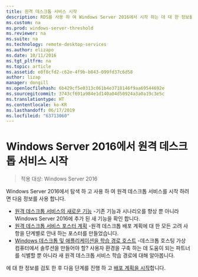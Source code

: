 ```yaml
---
title: 원격 데스크톱 서비스 시작
description: RDS를 사용 하 여 Windows Server 2016에서 시작 하는 데 대 한 정보를 제공 합니다.
ms.custom: na
ms.prod: windows-server-threshold
ms.reviewer: na
ms.suite: na
ms.technology: remote-desktop-services
ms.author: elizapo
ms.date: 10/11/2016
ms.tgt_pltfrm: na
ms.topic: article
ms.assetid: e8f8cfd2-c62e-4f9b-b843-099fd37c6d58
author: lizap
manager: dongill
ms.openlocfilehash: 6b429cf5e0313c061b4e3718146f9aa69544692e
ms.sourcegitcommit: 3743cf691a984e1d140a04d50924a3a0a19c3e5c
ms.translationtype: HT
ms.contentlocale: ko-KR
ms.lasthandoff: 06/17/2019
ms.locfileid: "63713060"
---
```

# <a name="get-started-with-remote-desktop-services-in-windows-server-2016"></a>Windows Server 2016에서 원격 데스크톱 서비스 시작

> 적용 대상: Windows Server 2016

Windows Server 2016에서 탐색 하 고 사용 하 여 원격 데스크톱 서비스를 시작 하려면 다음 정보를 사용 합니다.

- [원격 데스크톱 서비스의 새로운 기능](rds-whats-new.md) -기존 기능과 시나리오를 향상 뿐 아니라 Windows Server 2016에 추가 된 새 기능을 확인 합니다.
- [원격 데스크톱 서비스 포스터 계획](rds-poster.md) -원격 데스크톱 배포 계획에 대 한 모든 고려 사항을 단계별로 안내 하는 포스터를 만들었습니다.
- [Windows 데스크톱 및 애플리케이션을 학습 경로 호스트](rds-hosting-partners.md) -데스크톱 호스팅 가상 컴퓨터에서 솔루션을 만들어야 할? 사용자 환경을 구축 하는 데 도움이 되는 파트너를 식별할 뿐 아니라 새 원격 데스크톱 서비스 학습 경로에 대해 알아봅니다.

에 대 한 정보를 검토 한 후 다음 단계를 진행 하 고 [배포 계획을 시작](rds-plan-and-design.md)합니다.